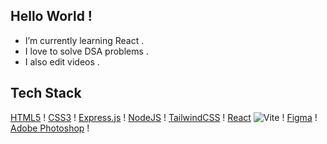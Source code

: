 ## Hello World !
- I’m currently learning React .
- I love to solve DSA problems .
- I also edit videos .

## Tech Stack 
[HTML5](https://img.shields.io/badge/html5-%23E34F26.svg?style=for-the-badge&logo=html5&logoColor=white) !
[CSS3](https://img.shields.io/badge/css3-%231572B6.svg?style=for-the-badge&logo=css3&logoColor=white) !
[Express.js](https://img.shields.io/badge/express.js-%23404d59.svg?style=for-the-badge&logo=express&logoColor=%2361DAFB) !
[NodeJS](https://img.shields.io/badge/node.js-6DA55F?style=for-the-badge&logo=node.js&logoColor=white) !
[TailwindCSS](https://img.shields.io/badge/tailwindcss-%2338B2AC.svg?style=for-the-badge&logo=tailwind-css&logoColor=white) !
[React](https://img.shields.io/badge/react-%2320232a.svg?style=for-the-badge&logo=react&logoColor=%2361DAFB) 
![Vite](https://img.shields.io/badge/vite-%23646CFF.svg?style=for-the-badge&logo=vite&logoColor=white) !
[Figma](https://img.shields.io/badge/figma-%23F24E1E.svg?style=for-the-badge&logo=figma&logoColor=white) !
[Adobe Photoshop](https://img.shields.io/badge/adobe%20photoshop-%2331A8FF.svg?style=for-the-badge&logo=adobe%20photoshop&logoColor=white) !


<!--
**ItsGunesh/ItsGunesh** is a ✨ _special_ ✨ repository because its `README.md` (this file) appears on your GitHub profile.

Here are some ideas to get you started:

- 🔭 I’m currently working on ...
- 🌱 I’m currently learning ...
- 👯 I’m looking to collaborate on ...
- 🤔 I’m looking for help with ...
- 💬 Ask me about ...
- 📫 How to reach me: ...
- 😄 Pronouns: ...
- ⚡ Fun fact: ...
-->
